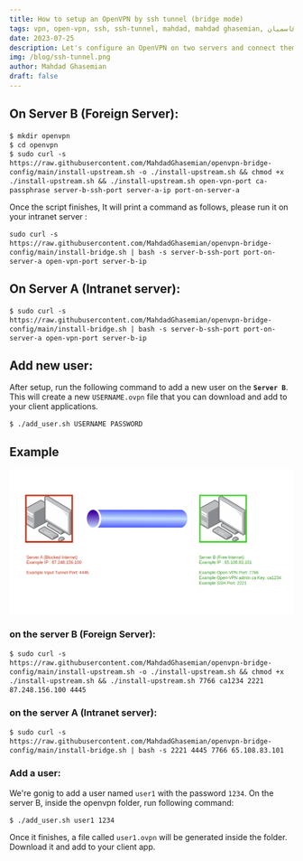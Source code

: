 ```yaml
---
title: How to setup an OpenVPN by ssh tunnel (bridge mode)
tags: vpn, open-vpn, ssh, ssh-tunnel, mahdad, mahdad ghasemian, مهداد قاسمیان
date: 2023-07-25
description: Let's configure an OpenVPN on two servers and connect them with SSH tunnel
img: /blog/ssh-tunnel.png
author: Mahdad Ghasemian
draft: false
---
```


## On Server B (Foreign Server):

```shell
$ mkdir openvpn
$ cd openvpn
$ sudo curl -s https://raw.githubusercontent.com/MahdadGhasemian/openvpn-bridge-config/main/install-upstream.sh -o ./install-upstream.sh && chmod +x ./install-upstream.sh && ./install-upstream.sh open-vpn-port ca-passphrase server-b-ssh-port server-a-ip port-on-server-a
```

Once the script finishes, It will print a command as follows, please run it on your intranet server :
```shell
sudo curl -s https://raw.githubusercontent.com/MahdadGhasemian/openvpn-bridge-config/main/install-bridge.sh | bash -s server-b-ssh-port port-on-server-a open-vpn-port server-b-ip
```

## On Server A (Intranet server):
```shell
$ sudo curl -s https://raw.githubusercontent.com/MahdadGhasemian/openvpn-bridge-config/main/install-bridge.sh | bash -s server-b-ssh-port port-on-server-a open-vpn-port server-b-ip
```

## Add new user:
After setup, run the following command to add a new user on the **`Server B`**.
This will create a new `USERNAME.ovpn` file that you can download and add to your client applications.
```shell
$ ./add_user.sh USERNAME PASSWORD
```


## Example

![ssh-tunnel](/blog/ssh-tunnel.png)

### on the server B (Foreign Server):
```shell
$ sudo curl -s https://raw.githubusercontent.com/MahdadGhasemian/openvpn-bridge-config/main/install-upstream.sh -o ./install-upstream.sh && chmod +x ./install-upstream.sh && ./install-upstream.sh 7766 ca1234 2221 87.248.156.100 4445
```

### on the server A (Intranet server):
```shell
$ sudo curl -s https://raw.githubusercontent.com/MahdadGhasemian/openvpn-bridge-config/main/install-bridge.sh | bash -s 2221 4445 7766 65.108.83.101
```

### Add a user:
We're gonig to add a user named `user1` with the password `1234`.
On the server B, inside the openvpn folder, run following command:
```shell
$ ./add_user.sh user1 1234
```

Once it finishes, a file called `user1.ovpn` will be generated inside the folder. Download it and add to your client app.



